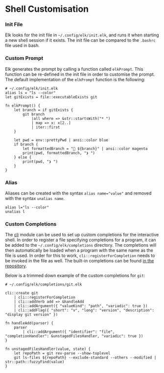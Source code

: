 # Shell Customisation

### Init File

Elk looks for the init file in `~/.config/elk/init.elk`, and runs it when 
starting a new shell session if it exists. The init file can be compared to the 
`.bashrc` file used in bash.

### Custom Prompt

Elk generates the prompt by calling a function called `elkPrompt`. This 
function can be re-defined in the init file in order to customise the prompt. 
The default implementation of the `elkPrompt` function is the following:

```elk
# ~/.config/elk/init.elk
alias ls = "ls --color"
let gitExists = file::executableExists git

fn elkPrompt() {
    let branch = if gitExists {
        git branch
            |all where => &str::startsWith("* ")
            | map => x: x[2..]
            | iter::first
    }

    let pwd = env::prettyPwd | ansi::color blue
    if branch {
        let formattedBranch = " ${branch}" | ansi::color magenta
        print(pwd, formattedBranch, "❯ ")
    } else {
        print(pwd, "❯ ")
    }
}
```

### Alias

Aliases can be created with the syntax `alias name="value"` and removed with 
the syntax `unalias name`.

```elk
alias l="ls --color"
unalias l
```

### Custom Completions

The [cli](/std/cli/index) module can be used to set up custom completions for the
interactive shell. In order to register a file specifying completions for a
program, it can be added to the `~/.config/elk/completions` directory.
The completions will then automatically be loaded when a program with the
same name as the file is used. In order for this to work,
`cli::registerForCompletion` needs to be invoked in the file as well.
The built-in completions can be found [in the repository](https://github.com/PaddiM8/elk/tree/main/src/Resources/Completions).

Below is a trimmed down example of the custom completions for `git`:

```elk
# ~/.config/elk/completions/git.elk

cli::create git
    | cli::registerForCompletion
    | cli::addVerb add => &handleAdd
    | cli::addArgument({ "valueKind": "path", "variadic": true })
    | cli::addFlag({ "short": "v", "long": "version", "description": "display git version" })

fn handleAdd(parser) {
    parser
        | cli::addArgument({ "identifier": "file", "completionHandler": &unstagedFilesHandler, "variadic": true })
}

fn unstagedFilesHandler(value, state) {
    let repoPath = git rev-parse --show-toplevel
    git ls-files ${repoPath} --exclude-standard --others --modified | str::path::fuzzyFind(value)
}
```